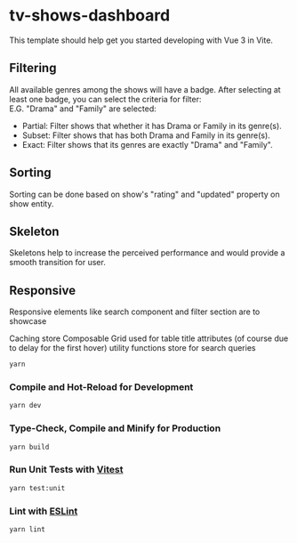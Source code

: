# tv-shows-dashboard

This template should help get you started developing with Vue 3 in Vite.

## Filtering

All available genres among the shows will have a badge.
After selecting at least one badge, you can select the criteria for filter:<br>
E.G. "Drama" and "Family" are selected:
* Partial: Filter shows that whether it has Drama or Family in its 
  genre(s).
* Subset: Filter shows that has both Drama and Family in its genre(s).
* Exact: Filter shows that its genres are exactly "Drama" and "Family".

## Sorting

Sorting can be done based on show's "rating" and "updated" property on show entity.

## Skeleton

Skeletons help to increase the perceived performance and would provide a smooth 
transition for user.

## Responsive

Responsive elements like search component and filter section are to showcase

Caching store
Composable
Grid used for table
title attributes (of course due to delay for the first hover)
utility functions
store for search queries

```sh
yarn
```

### Compile and Hot-Reload for Development

```sh
yarn dev
```

### Type-Check, Compile and Minify for Production

```sh
yarn build
```

### Run Unit Tests with [Vitest](https://vitest.dev/)

```sh
yarn test:unit
```

### Lint with [ESLint](https://eslint.org/)

```sh
yarn lint
```
